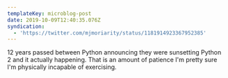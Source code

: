 ```yaml
---
templateKey: microblog-post
date: 2019-10-09T12:40:35.076Z
syndication:
  - 'https://twitter.com/mjmoriarity/status/1181914923367952385'
---
```


12 years passed between Python announcing they were sunsetting Python 2 and it actually happening. That is an amount of patience I'm pretty sure I'm physically incapable of exercising.
